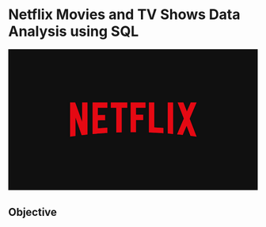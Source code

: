 # Netflix Movies and TV Shows Data Analysis using SQL

![Netflix Logo](https://github.com/madhurya0203/Netflix-SQL-Project/blob/main/Netflix%20Logo.jpg)

## Objective
